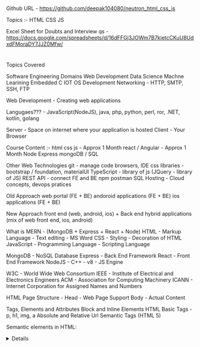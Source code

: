 # ###################################
Github URL - https://github.com/deepak104080/neutron_html_css_js

Topics :-
HTML
CSS
JS


Excel Sheet for Doubts and Interview qs - https://docs.google.com/spreadsheets/d/16dFFGj3JOWm7B7kietcCKuU8UdxdFMoraDY7JJZ0Mfw/


# ##################################

Topics Covered


Software Engineering Domains
Web Development
Data Science
Machne Learining
Embedded C
IOT
OS Development
Networking - HTTP, SMTP, SSH, FTP


Web Development - Creating web applications


Langugaes??? - JavaScript(NodeJS), java, php, python, perl, ror, .NET, kotlin, golang


Server - Space on internet where your application is hosted
Client - Your Browser



Course Content :-
html
css
js - Approx 1 Month
react / Angular - Approx 1 Month
Node
Express
mongoDB / SQL

Other Web Technologies
git - manage code
browsers, IDE
css libraries - bootstrap / foundation, materialUI
TypeScript - library of js (JQuery - library of JS)
REST API - connect FE and BE
npm
postman
SQL
Hosting - Cloud concepts, devops pratices



Old Approach
web portal (FE + BE)
andoroid applications (FE + BE)
ios applications (FE + BE)

New Approach
front end (web, android, ios) + Back end
hybrid applications (mix of web front end, ios, android)





What is MERN - (MongoDB + Express + React + Node)
HTML - Markup Language - Text editing - MS Word
CSS - Styling - Decoration of HTML
JavaScript - Programming Language - Scripting Language


MongoDB - NoSQL Database
Express - Back End Framework
React - Front End Framework
NodeJS - C++ - v8 - JS Engine


W3C - World Wide Web Consortium
IEEE - Institute of Electrical and Electronics Engineers
ACM - Association for Computing Machinery
ICANN - Internet Corporation for Assigned Names and Numbers



HTML Page Structure - 
Head - Web Page Support
Body - Actual Content


Tags, Elements and Attributes
Block and Inline Elements
HTML Basic Tags - p, h1, img, a
Absolute and Relative Url
Semantic Tags (HTML 5)

Semantic elements in HTML:
<article>
<aside>
<details>
<figcaption>
<figure>
<footer>
<header>
<main>
<mark>
<nav>
<section>
<summary>
<time>

List - ol, ul
Table
Forms


Read - GET vs POST - HTML Form Submission




-------------------------------------------


JS - JavaScript - Netscape - Brendan Eich


C/C++ - compiler, interprter - gcc
Java - .java (JDK, JRE, JVM)

JS - JavaScript Engine
Chrome - v8
Firefox - Surveymonkey


Browser - (v8) - scripting langugae
NodeJS - (v8) - programming language

NodeJS - Written in C++ - (v8 + node packages + libuv ) - 2009


client - browser
server - back-end/hosting

------------------------------------


programming - software developer - domains
--web developer
--data analyst/scientist (SQL, Query langugae)
--ethical hackers (programming, databases)
--iot (embedded c, java, .DET, C++)
--ai (python, iot, sql)
--machine learning
--dev of os (C/C++)
-- dev os hardware based applications


--------------------------------------------


How to decide technology :-
older software
resources
server and databases
speed, application criticality
number of users
trending
community
future

--------------------------------------


Programming Language Stacks :-
js stack - combination of technologies
java stack
python stack
ror
golang
php stacks
.NET



Apache - tool - virtual server
Dev + Ops - operations on Dev (Cloud)



JavaScript Stacks :-

Front end framework/libraries - React, Angular, Viu, backboneJS, Meteor. jQuery
Back end framework - express, Koa, nextJs, Blitzjs
Database - sql, mongodb

MERN - MongoDB Express React NodeJS
MEAN - MongoDB Express Angular NodeJS


How to run JS :-
online tool/console - jsfiddle, codepen
.js files - 1) node - js file, 2) browser - attach js file with html and then run



Variables - https://jsfiddle.net/deepak104080/06d2Lwr1/1/
Function - https://jsfiddle.net/deepak104080/kcarsv03/2/
Scope - https://jsfiddle.net/deepak104080/8cy5aet9/2/

var let const - https://jsfiddle.net/deepak104080/erpdsjx5/2/
Hoisting - https://jsfiddle.net/deepak104080/jh2krge1/1/
if else - https://jsfiddle.net/deepak104080/7s1L69h5/2/
